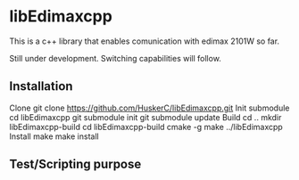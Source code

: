 # libEdimaxcpp

This is a c++ library that enables comunication with edimax 2101W so far.

Still under development. 
Switching capabilities will follow. 

Installation
----------------------
Clone
     git clone https://github.com/HuskerC/libEdimaxcpp.git
Init submodule
     cd libEdimaxcpp
     git submodule init
     git submodule update
Build
     cd ..
     mkdir libEdimaxcpp-build
     cd libEdimaxcpp-build
     cmake -g make ../libEdimaxcpp
Install
     make
     make install

Test/Scripting purpose
------------------------




